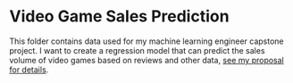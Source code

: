 # Video Game Sales Prediction
This folder contains data used for my machine learning engineer capstone project. I want to create a regression model that can predict the sales volume of video games based on reviews and other data, [see my proposal for details](https://github.com/otacke/udacity-machine-learning-engineer/blob/master/submissions/capstone_proposals/sales_prediction_for_games.md).

